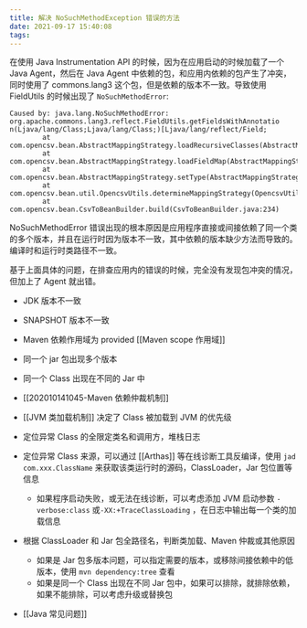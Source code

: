 ```yaml
---
title: 解决 NoSuchMethodException 错误的方法
date: 2021-09-17 15:40:08
tags:
---
```


在使用 Java Instrumentation API 的时候，因为在应用启动的时候加载了一个 Java Agent，然后在 Java Agent 中依赖的包，和应用内依赖的包产生了冲突，同时使用了 commons.lang3 这个包，但是依赖的版本不一致。导致使用 FieldUtils 的时候出现了 `NoSuchMethodError`:

<!--more-->

```
Caused by: java.lang.NoSuchMethodError: org.apache.commons.lang3.reflect.FieldUtils.getFieldsWithAnnotatio
n(Ljava/lang/Class;Ljava/lang/Class;)[Ljava/lang/reflect/Field;
        at com.opencsv.bean.AbstractMappingStrategy.loadRecursiveClasses(AbstractMappingStrategy.java:498)
        at com.opencsv.bean.AbstractMappingStrategy.loadFieldMap(AbstractMappingStrategy.java:440)
        at com.opencsv.bean.AbstractMappingStrategy.setType(AbstractMappingStrategy.java:363)
        at com.opencsv.bean.util.OpencsvUtils.determineMappingStrategy(OpencsvUtils.java:79)
        at com.opencsv.bean.CsvToBeanBuilder.build(CsvToBeanBuilder.java:234)
```

NoSuchMethodError 错误出现的根本原因是应用程序直接或间接依赖了同一个类的多个版本，并且在运行时因为版本不一致，其中依赖的版本缺少方法而导致的。编译时和运行时类路径不一致。

基于上面具体的问题，在排查应用内的错误的时候，完全没有发现包冲突的情况，但加上了 Agent 就出错。

-   JDK 版本不一致
-   SNAPSHOT 版本不一致
-   Maven 依赖作用域为 provided \[\[Maven scope 作用域\]\]
-   同一个 jar 包出现多个版本
-   同一个 Class 出现在不同的 Jar 中

-   \[\[202010141045-Maven 依赖仲裁机制\]\]
-   \[\[JVM 类加载机制\]\] 决定了 Class 被加载到 JVM 的优先级

-   定位异常 Class 的全限定类名和调用方，堆栈日志
-   定位异常 Class 来源，可以通过 \[\[Arthas\]\] 等在线诊断工具反编译，使用 `jad com.xxx.ClassName` 来获取该类运行时的源码，ClassLoader，Jar 包位置等信息
    -   如果程序启动失败，或无法在线诊断，可以考虑添加 JVM 启动参数 `-verbose:class` 或`-XX:+TraceClassLoading` ，在日志中输出每一个类的加载信息
-   根据 ClassLoader 和 Jar 包全路径名，判断类加载、Maven 仲裁或其他原因
    -   如果是 Jar 包多版本问题，可以指定需要的版本，或移除间接依赖中的低版本，使用 `mvn dependency:tree` 查看
    -   如果是同一个 Class 出现在不同 Jar 包中，如果可以排除，就排除依赖，如果不能排除，可以考虑升级或替换包

-   \[\[Java 常见问题\]\]
